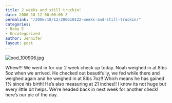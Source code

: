 ```yaml
---
title: 2 weeks and still truckin!
date: 2006-10-12 00:00:00 Z
permalink: "/2006/10/12/200610122-weeks-and-still-truckin/"
categories:
- Baby E
- Uncategorized
author: Jennifer
layout: post
---
```


<img id="image26" alt="pod_100906.jpg" src="/teamelam/assets/images/2-weeks-and-still-truckin/1160672819000-missing.jpg" />

Whew!!! We went in for our 2 week check up today. Noah weighed in at 8lbs 5oz when we arrived. He checked out beautifully, we fed while there and weighed again and he weighed in at 8lbs 7oz!! Which means he has gained 1% since his birth! He&#8217;s also measuring at 21 inches!! I know its not huge but every little bit helps. We&#8217;re headed back in next week for another check! here&#8217;s our pic of the day.
